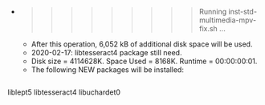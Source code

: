 * >>>>>>>>> Running inst-std-multimedia-mpv-fix.sh ...
  * After this operation, 6,052 kB of additional disk space will be used.
  * 2020-02-17: libtesseract4 package still need.
  * Disk size = 4114628K. Space Used = 8168K. Runtime = 00:00:00:01.
  * The following NEW packages will be installed:
  ```bash
liblept5 libtesseract4 libuchardet0
  ```
